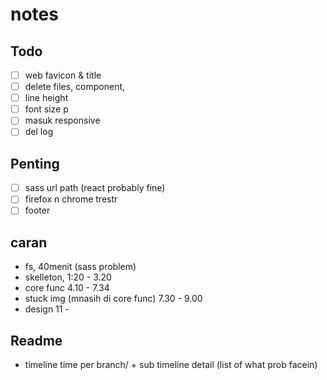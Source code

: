 # notes

## Todo
- [ ] web favicon & title
- [ ] delete files, component, 
- [ ] line height
- [ ] font size p
- [ ] masuk responsive
- [ ] del log

## Penting
- [ ] sass url path (react probably fine)
- [ ] firefox n chrome trestr
- [ ] footer

## caran
- fs, 40menit (sass problem)
- skelleton, 1:20 - 3.20
- core func 4.10 - 7.34
- stuck img (mnasih di core func) 7.30 - 9.00
- design 11 -

## Readme
- timeline time per branch/ + sub timeline detail (list of what prob facein)
